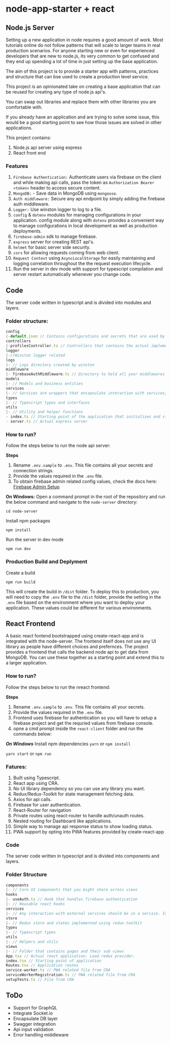 # node-app-starter + react

## Node.js Server

Setting up a new application in node requires a good amount of work. Most tutorials online do not follow patterns that will scale to larger teams in real production scenarios. For anyone starting new or even for experienced developers that are new to node.js, its very common to get confused and they end up spending a lot of time in just setting up the base application. 

The aim of this project is to provide a starter app with patterns, practices and structure that can bse used to create a production level service.

This project is an opinionated take on creating a base application that can be reused for creating any type of node.js api's. 

You can swap out libraries and replace them with other libraries you are comfortable with.

If you already have an application and are trying to solve some issue, this would be a good starting point to see how those issues are solved in other applications.

This project contains:
1. Node.js api server using express
1. React front end

### Features
1. `Firebase Authentication:` Authenticate users via firebase on the client and while making api calls, pass the token as `Authorization Bearer <token>` header to access secure content.
1. `MongoDB:` - Save data in MongoDB using `mongoose`.
1. `Auth middleware:` Secure any api endpoint by simply adding the firebase auth middleware.
1. `Logger:` Use winston logger to log to a file.
1. `config` & `dotenv` modules for managing configurations in your application. config module along with `dotenv` provides a convenient way to manage configurations in local development as well as production deployments.
1. `firebase-admin` sdk to manage firebase.
1. `express` server for creating REST api's.
1. `helmet` for basic server side security.
1. `cors` for allowing requests coming from web client.
1. `Request Context` using `AsyncLocalStorage` for easily maintaining and logging correlation throughout the the request execution lifecycle.
1. Run the server in dev mode with support for typescript compilation and server restart automatically whenever you change code.

## Code
The server code written in typescript and is divided into modules and layers.

### Folder structure: 
```js
config
|-default.json // Contains configurations and secrets that are used by the application 
controllers
|-profilesController.ts // Controllers that contains the actual implementation for an api endpoint
logger
|-//Winston logger related 
logs
|- // Logs directory created by winston
middleware
|- firebaseAuthMiddleware.ts // Directory to hold all your middlewares
models
|- // Models and business entities
services
|- // Services are wrappers that encapsulate interaction with services/db's outide this api. Ideally you should have one service per external endpoint 
types
|- // Typescript types and interfaces
utils
|- // Utility and helper functions 
- index.ts // Starting point of the application that initializes and starts the server
- server.ts // Actual express server
```

### How to run?
Follow the steps below to run the node api server:

**Steps**
1. Rename `.env.sample` to `.env`. This file contains all your secrets and connection strings.
1. Provide the values required in the `.env` file.
1. To obtain firebase admin related config values, check the docs here: [Firebase Admin Setup](https://firebase.google.com/docs/admin/setup)

**On Windows:**
Open a command prompt in the root of the repository and run the below command and navigate to the `node-server` directory:
```
cd node-server
```
Install npm packages
```
npm install
```
Run the server in dev mode
```
npm run dev
```  
### Production Build and Deplyment
Create a build
```
npm run build
```
This will create the build in `/dist` folder. To deploy this to production, you will need to copy the `.env` file to the `/dist` folder, provide the setting in the `.env` file based on the environment where you want to deploy your application. These values could be different for various environments.



## React Frontend
A basic react fontend bootstrapped using create-react-app and is integrated with the node-server. The frontend itself does not use any UI library as people have different choices and prefernces. The project provides a frontend that calls the backend node api to get data from MongoDB. 
You can use these together as a starting point and extend this to a larger application.

### How to run?
Follow the steps below to run the nreact frontend:

**Steps**
1. Rename `.env.sample` to `.env`. This file contains all your secrets.
1. Provide the values required in the `.env` file.
1. Frontend uses firebase for authentication so you will have to setup a firebase project and get the requried values from firebase console.
1. opne a cmd prompt inside the `react-client` folder and run the commands below:

***On Windows***
Install npm dependencies
`yarn` or `npm install`

`yarn start` or `npm run`

### Fatures:
1. Built using Typescript.
1. React app using CRA.
1. No UI library dependency so you can use any library you want.
1. Redux/Redux-Toolkit for state management fetching data.
1. Axios for api calls.
1. Firebase for user authentication.
1. React-Router for navigation
1. Private routes using react-router to handle auth/unauth routes.
1. Nested routing for Dashboard like applications.
1. Simple way to manage api response status to show loading status.
1. PWA support by opting into PWA features provided by create-react-app 

### Code
The server code written in typescript and is divided into components and layers.

### Folder Structure
```js
components
|- // Core UI components that you might share across views 
hooks
|- useAuth.ts // Hook that handles firebase authentication
|- // Reusable react hooks 
services
|- // Any interaction with external services should be in a service. Ideally one file for each external service.
store
|- // Redux store and states implemented using redux-toolkit 
types
|- // Typescript types
utils
|- // Helpers and utils
views
|- // Folder that contains pages and their sub views
App.tsx // Actual react application. Load redux provider.
index.tsx // Starting point of application
Routes.tsx // Application routes
service-worker.ts // PWA related file from CRA
serviceWorkerRegistration.ts // PWA related file from CRA
setupTests.ts // File from CRA
```

## ToDo
- Support for GraphQL
- Integrate Socket.io
- Encapsulate DB layer
- Swagger integration
- Api input validation
- Error handling middleware